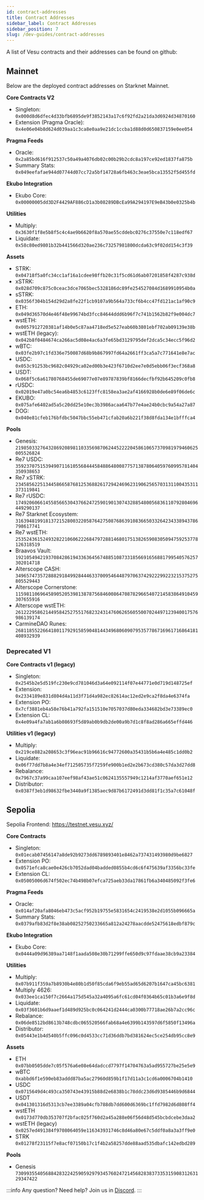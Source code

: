 ```yaml
---
id: contract-addresses
title: Contract Addresses
sidebar_label: Contract Addresses
sidebar_position: 7
slug: /dev-guides/contract-addresses
---
```


A list of Vesu contracts and their addresses can be found on github:

## Mainnet

Below are the deployed contract addresses on Starknet Mainnet.

**Core Contracts V2**  
- Singleton: `0x000d8d6dfec4d33bfb6895de9f3852143a17c6f92fd2a21da3d6924d34870160`  
- Extension (Pragma Oracle): `0x4e06e04b8d624d039aa1c3ca8e0aa9e21dc1ccba1d88d0d650837159e0ee054`

**Pragma Feeds**  
- Oracle: `0x2a85bd616f912537c50a49a4076db02c00b29b2cdc8a197ce92ed1837fa875b`  
- Summary Stats: `0x049eefafae944d07744d07cc72a5bf14728a6fb463c3eae5bca13552f5d455fd`

**Ekubo Integration**  
- Ekubo Core: `0x00000005dd3D2F4429AF886cD1a3b08289DBcEa99A294197E9eB43b0e0325b4b`

**Utilities**  
- Multiply: `0x3630f1f8e5b8f5c4c4ae9b6620f8a570ae55cddebc0276c37550e7c118edf67`  
- Liquidate: `0x58c80ed9801b32b441566d320ae236c73257981800dcda63c9f02dd154c3f39`

**Assets**  
- STRK: `0x04718f5a0fc34cc1af16a1cdee98ffb20c31f5cd61d6ab07201858f4287c938d`  
- xSTRK: `0x028d709c875c0ceac3dce7065bec5328186dc89fe254527084d1689910954b0a` 
- sSTRK: `0x0356f304b154d29d2a8fe22f1cb9107a9b564a733cf6b4cc47fd121ac1af90c9` 
- ETH: `0x049d36570d4e46f48e99674bd3fcc84644ddd6b96f7c741b1562b82f9e004dc7` 
- wstETH: `0x0057912720381af14b0e5c87aa4718ed5e527eab60b3801ebf702ab09139e38b`  
- wstETH (legacy): `0x042b8f0484674ca266ac5d08e4ac6a3fe65bd3129795def2dca5c34ecc5f96d2`  
- wBTC: `0x03fe2b97c1fd336e750087d68b9b867997fd64a2661ff3ca5a7c771641e8e7ac`  
- USDC: `0x053c91253bc9682c04929ca02ed00b3e423f6710d2ee7e0d5ebb06f3ecf368a8`  
- USDT: `0x068f5c6a61780768455de69077e07e89787839bf8166decfbf92b645209c0fb8`  
- rUSDC: `0x02019e47a0bc54ea6b4853c6123ffc8158ea3ae2af4166928b0de6e89f06de6c` 
- EKUBO: `0x075afe6402ad5a5c20dd25e10ec3b3986acaa647b77e4ae24b0cbc9a54a27a87` 
- DOG: `0x040e81cfeb176bfdbc5047bbc55eb471cfab20a6b221f38d8fda134e1bfffca4`

**Pools** 
- Genesis: `2198503327643286920898110335698706244522220458610657370981979460625005526824` 
- Re7 USDC: `3592370751539490711610556844458488648008775713878064059760995781404350938653` 
- Re7 xSTRK: `2345856225134458665876812536882617294246962319062565703131100435311373119841` 
- Re7 rUSDC: `1749206066145585665304376624725901901307432885480056836110792804696449290137` 
- Re7 Starknet Ecosystem: `3163948199181372152800322058764275087686391083665033264234338943786798617741` 
- Re7 wstETH: `2535243615249328221060622268479728814680175138265908305094759253778126318519` 
- Braavos Vault: `1921054942193708428619433636456748851087331856691656881799540576257302014718` 
- Alterscope CASH: `3496574735728882918499284446337009546448797063742922299223215375275805529443` 
- Alterscope Cornerstone: `1159811069645890520539813878756846008647087829665407214583864910459307655916` 
- Alterscope wstETH: `2612229586214495842527551768232431476062656055007024497123940017576986139174`
- CarmineDAO Runes: `2681185522664180117929158590481443496806090795357786716961716864181408932939`

### Deprecated V1

**Core Contracts v1 (legacy)** 
- Singleton: `0x2545b2e5d519fc230e9cd781046d3a64e092114f07e44771e0d719d148725ef`  
- Extension: `0x2334189e831d804d4a11d3f71d4a982ec82614ac12ed2e9ca2f8da4e6374fa`  
- Extension PO: `0x7cf3881eb4a58e76b41a792fa151510e7057037d80eda334682bd3e73389ec0`  
- Extension CL: `0x4e09a4fa7ab1a6b08693f5d89ab0b9db2de00a9b7d1c8f8ad286a665effd446`

**Utilities v1 (legacy)**
- Multiply: `0x219ce882a208653c3f96eac91b96616c94772600a35431b5b6a4e485c1dd0b2`  
- Liquidate: `0x06f77dd7b8a4e34ef712505735f7259fe900b1ed2e2b673cd380c57da3d27dd8`
- Rebalance: `0x7967c37a99caa107eef98af43ae51c0624135557949c1214af3770aef651e12`     
- Distributor: `0x0387f3eb1d98632fbe3440a9f1385aec9d87b6172491d3dd81f1c35a7c61048f`


## Sepolia
Sepolia Frontend: https://testnet.vesu.xyz/

**Core Contracts**  
- Singleton: `0x01ecab07456147a8de92b9273dd6789893401e8462a737431493980d9be6827`  
- Extension PO: `0x0571efca8cae0e426cb7052dad04badded0855b4cd6c6f475639af3356bc33fe`  
- Extension CL: `0x05005006d674f502ec74b498b07efca725aeb33da17861fb6a340485092f3fe6`

**Pragma Feeds**  
- Oracle: `0x014af20afa8046eb473c5acf952b19755e5831654c2419538e2d1055b096665a`  
- Summary Stats: `0x0379afb83d2f8e38ab08252750233665a812a24278aacdde52475618edbf879c`

**Ekubo Integration**  
- Ekubo Core: `0x0444a09d96389aa7148f1aada508e30b71299ffe650d9c97fdaae38cb9a23384`

**Utilities**  
- Multiply: `0x07b911f359a7b8930b4e80b1d50f85cda6f9eb55ad65d6207b1647ca45bc6381`  
- Multiply 4626: `0x033ee1ca150f7c2664a175d545a32a4095a6fc61cd04f0364b65c01b3a6e9f8d`  
- Liquidate: `0x03f3601b6d9aaef1d489d925bc0c064241d2444ca0300b77718ae26b7a2cc96c`  
- Rebalance: `0x06de8512bd8613b748cdbc065520566fab68a4e6399b143597d6f5850f13496a`  
- Distributor: `0x05443e1b4d540b5ffc096c0d4533cc71d36ddb7bd381624ec5ce254db95cc8e9`

**Assets**  
- ETH `0x07bb0505dde7c05f576a6e08e64dadccd7797f14704763a5ad955727be25e5e9`  
- wBTC `0xabbd6f1e590eb83addd87ba5ac27960d859b1f17d11a3c1cd6a0006704b1410`  
- USDC `0x0715649d4c493ca350743e43915b88d2e6838b1c78ddc23d6d9385446b9d6844`  
- USDT `0x041301316d5313cb7ee3389a04cfb788db7dd600d6369bc1ffd7982d6d808ff4`  
- wstETH `0x0173d770db353707f2bfac025f760d2a45a288e06f56d48d545bcbdcebe3daa2`  
- wstETH (legacy) `0x0257ed491384f9708064059e116343931746c8d46a80e67c5ddf0a8a3a3ff9e0`  
- STRK `0x01278f23115f7e8acf07150b17c1f4b2a58257dde88aad535dbafc142edbd289`

**Pools**  
- Genesis `730993554056884283224259059297934576024721456828383733531590831263129347422`

:::info
Any question? Need help? Join us in [Discord](https://discord.gg/CCEsVqmy).
:::
